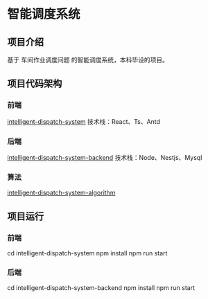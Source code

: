 # 智能调度系统
## 项目介绍
基于 车间作业调度问题 的智能调度系统，本科毕设的项目。
## 项目代码架构
### 前端
[intelligent-dispatch-system](./intelligent-dispatch-system/)
技术栈：React、Ts、Antd
### 后端
[intelligent-dispatch-system-backend](./intelligent-dispatch-system-backend/)
技术栈：Node、Nestjs、Mysql
### 算法
[intelligent-dispatch-system-algorithm](./intelligent-dispatch-system-algorithm/)


## 项目运行
### 前端
cd intelligent-dispatch-system
npm install
npm run start

### 后端
cd intelligent-dispatch-system-backend
npm install
npm run start
